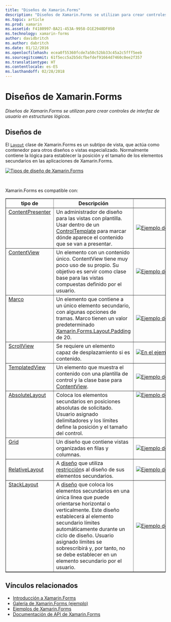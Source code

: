 ```yaml
---
title: "Diseños de Xamarin.Forms"
description: "Diseños de Xamarin.Forms se utilizan para crear controles de interfaz de usuario en estructuras lógicas."
ms.topic: article
ms.prod: xamarin
ms.assetid: F4180997-BA21-453A-9958-D1E2940DF050
ms.technology: xamarin-forms
author: davidbritch
ms.author: dabritch
ms.date: 01/12/2016
ms.openlocfilehash: ecea0f55360fcde7a50c52bb33c45a2c5fff5eeb
ms.sourcegitcommit: 61f5ecc5a2b5dcfbefdef91664d7460c0ee2f357
ms.translationtype: HT
ms.contentlocale: es-ES
ms.lasthandoff: 02/28/2018
---
```

# <a name="xamarinforms-layouts"></a>Diseños de Xamarin.Forms

_Diseños de Xamarin.Forms se utilizan para crear controles de interfaz de usuario en estructuras lógicas._

<style>.tableimg {ancho máximo: ninguno! importante;}</style>

## <a name="layouts"></a>Diseños de

El [`Layout`](https://developer.xamarin.com/api/type/Xamarin.Forms.Layout) clase de Xamarin.Forms es un subtipo de vista, que actúa como contenedor para otros diseños o vistas especializado. Normalmente contiene la lógica para establecer la posición y el tamaño de los elementos secundarios en las aplicaciones de Xamarin.Forms.

 [ ![](layouts-images/layouts-sml.png "Tipos de diseño de Xamarin.Forms")](layouts-images/layouts.png "tipos de diseño de Xamarin.Forms")

<br clear="all" />

Xamarin.Forms es compatible con:

<table align="center" border="1" cellpadding="1" cellspacing="1">
<thead>
    <th>
      <strong>tipo de</strong>
    </th>
    <th>
      <strong>Descripción</strong>
    </th>
    <th style="min-width:400px">
      <strong>captura de pantalla</strong>
    </th>
  </thead>
  <tbody>
  <tr>
    <td valign="top">
      <a href="https://developer.xamarin.com/api/type/Xamarin.Forms.ContentPresenter/">ContentPresenter</a>
    </td>
    <td valign="top">
Un administrador de diseño para las vistas con plantilla. Usar dentro de un <a href="https://developer.xamarin.com/api/type/Xamarin.Forms.ControlTemplate/">ControlTemplate</a> para marcar dónde aparece el contenido que se van a presentar.
    </td>
    <td>
    <a href="https://github.com/xamarin/xamarin-forms-samples/blob/master/Templates/ControlTemplates/SimpleTheme/SimpleTheme/App.xaml"><img src="layouts-images/ContentPresenter.png" title="Ejemplo de ContentPresenter" class="tableimg">
    </a></td>
  </tr>
  <tr>
    <td valign="top">
      <a href="https://developer.xamarin.com/api/type/Xamarin.Forms.ContentView/">ContentView</a>
    </td>
    <td valign="top">
Un elemento con un contenido único. ContentView tiene muy poco uso de su propio. Su objetivo es servir como clase base para las vistas compuestas definido por el usuario.
    </td>
    <td>
    <a href="https://github.com/xamarin/xamarin-forms-samples/blob/master/FormsGallery/FormsGallery/FormsGallery/ContentViewDemoPage.cs"><img src="layouts-images/ContentView.png" title="Ejemplo de ContentView" class="tableimg">
    </a></td>
  </tr>
  <tr>
    <td valign="top">
      <a href="https://developer.xamarin.com/api/type/Xamarin.Forms.Frame/">Marco</a>
    </td>
    <td valign="top">
Un elemento que contiene a un único elemento secundario, con algunas opciones de tramas. Marco tienen un valor predeterminado <a href="https://developer.xamarin.com/api/property/Xamarin.Forms.Layout.Padding/">Xamarin.Forms.Layout.Padding</a> de 20.
    </td>
    <td>
    <a href="https://github.com/xamarin/xamarin-forms-samples/blob/master/FormsGallery/FormsGallery/FormsGallery/FrameDemoPage.cs"><img src="layouts-images/Frame.png" title="Ejemplo de marco" class="tableimg">
    </a></td>
  </tr>
  <tr>
    <td valign="top">
      <a href="https://developer.xamarin.com/api/type/Xamarin.Forms.ScrollView/">ScrollView</a>
    </td>
    <td valign="top">
Se requiere un elemento capaz de desplazamiento si es contenido.
    </td>
    <td>
    <a href="https://github.com/xamarin/xamarin-forms-samples/blob/master/FormsGallery/FormsGallery/FormsGallery/ScrollViewDemoPage.cs"><img src="layouts-images/ScrollView.png" title="En el ejemplo se ScrollView" class="tableimg">
    </a></td>
  </tr>
  <tr>
    <td valign="top">
      <a href="https://developer.xamarin.com/api/type/Xamarin.Forms.TemplatedView/">TemplatedView</a>
    </td>
    <td valign="top">
Un elemento que muestra el contenido con una plantilla de control y la clase base para <a href=""/api/type/Xamarin.Forms.ContentView/">ContentView</a>.
    </td>
    <td>
    <a href="https://github.com/xamarin/xamarin-forms-samples/tree/master/Templates/ControlTemplates/"><img src="layouts-images/TemplatedView.png" title="Ejemplo de TemplatedView" class="tableimg">
    </a></td>
  </tr>
  <tr>
    <td valign="top">
      <a href="https://developer.xamarin.com/api/type/Xamarin.Forms.AbsoluteLayout/">AbsoluteLayout</a>
    </td>
    <td valign="top">
Coloca los elementos secundarios en posiciones absolutas de solicitado. Usuario asignado delimitadores y los límites define la posición y el tamaño del control.
    </td>
    <td valign="top">
      <a href="https://github.com/xamarin/xamarin-forms-samples/blob/master/FormsGallery/FormsGallery/FormsGallery/AbsoluteLayoutDemoPage.cs"><img src="layouts-images/AbsoluteLayout.png" title="Ejemplo de AbsoluteLayout" class="tableimg">
    </a></td>
  </tr>
  <tr>
    <td valign="top">
      <a href="https://developer.xamarin.com/api/type/Xamarin.Forms.Grid/">Grid</a>
    </td>
    <td valign="top">
Un diseño que contiene vistas organizadas en filas y columnas.
    </td>
    <td>
    <a href="https://github.com/xamarin/xamarin-forms-samples/blob/master/FormsGallery/FormsGallery/FormsGallery/GridDemoPage.cs"><img src="layouts-images/Grid.png" title="Ejemplo de cuadrícula" class="tableimg">
    </a></td>
  </tr>
  <tr>
    <td>
      <a href="https://developer.xamarin.com/api/type/Xamarin.Forms.RelativeLayout/">RelativeLayout</a>
    </td>
    <td valign="top">
A <a href="https://developer.xamarin.com/api/type/Xamarin.Forms.Layout/%601">diseño</a> que utiliza <a href="https://developer.xamarin.com/api/type/Xamarin.Forms.Constraint/">restricción</a>s al diseño de sus elementos secundarios.
    </td>
    <td>
    <a href="https://github.com/xamarin/xamarin-forms-samples/blob/master/FormsGallery/FormsGallery/FormsGallery/RelativeLayoutDemoPage.cs"><img src="layouts-images/RelativeLayout.png" title="Ejemplo de RelativeLayout" class="tableimg">
    </a></td>
  </tr>
  <tr>
    <td valign="top">
      <a href="https://developer.xamarin.com/api/type/Xamarin.Forms.StackLayout/">StackLayout</a>
    </td>
    <td valign="top">
A <a href="https://developer.xamarin.com/api/type/Xamarin.Forms.Layout/">diseño</a> que coloca los elementos secundarios en una única línea que puede orientarse horizontal o verticalmente. Este diseño establecerá al elemento secundario límites automáticamente durante un ciclo de diseño. Usuario asignado límites se sobrescribirá y, por tanto, no se debe establecer en un elemento secundario por el usuario.
    </td>
    <td>
    <a href="https://github.com/xamarin/xamarin-forms-samples/blob/master/FormsGallery/FormsGallery/FormsGallery/StackLayoutDemoPage.cs"><img src="layouts-images/StackLayout.png" title="Ejemplo de StackLayout" class="tableimg">
    </a></td>
  </tr>
  </tbody>
</table>



## <a name="related-links"></a>Vínculos relacionados

- [Introducción a Xamarin.Forms](~/xamarin-forms/get-started/introduction-to-xamarin-forms.md)
- [Galería de Xamarin.Forms (ejemplo)](https://developer.xamarin.com/samples/FormsGallery/)
- [Ejemplos de Xamarin.Forms](https://developer.xamarin.com/samples/tag/Xamarin.Forms/)
- [Documentación de API de Xamarin.Forms](https://developer.xamarin.com/api/namespace/Xamarin.Forms)
